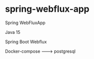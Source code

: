 # spring-webflux-app

Spring WebFluxApp  


Java 15


Spring Boot Webflux 


Docker-compose ---> postgresql

